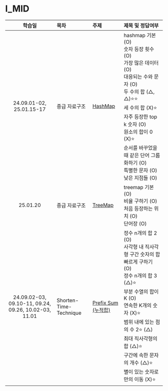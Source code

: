 # I_MID

|                        학습일                        | 목차                   | 주제                                                            | 제목 및 정답여부                                                                                                                                                                                                                                                                                 |
| :--------------------------------------------------: | :--------------------- | :-------------------------------------------------------------- | :----------------------------------------------------------------------------------------------------------------------------------------------------------------------------------------------------------------------------------------------------------------------------------------------- |
|               24.09.01-02, 25.01.15-17               | 중급 자료구조          | [HashMap](./중급%20자료구조/HashMap.js)                         | hashmap 기본 (O)<br>숫자 등장 횟수 (O)<br>가장 많은 데이터 (O)<br>대응되는 수와 문자 (O)<br>두 수의 합 (△, △)⭐️⭐️<br>세 수의 합 (X)⭐️<br>자주 등장한 top k 숫자 (O)<br>원소의 합이 0 (X)⭐️<br>순서를 바꾸었을 때 같은 단어 그룹화하기 (O)<br>특별한 문자 (O)<br>낮은 지점들 (O)              |
|                       25.01.20                       | 중급 자료구조          | [TreeMap](./중급%20자료구조/TreeMap.js)                         | treemap 기본 (O)<br>비율 구하기 (O)<br>처음 등장하는 위치 (O)<br>단어장 (O)                                                                                                                                                                                                                      |
| 24.09.02-03, 09.10-11, 09.24, 09.26, 10.02-03, 11.01 | Shorten-Time-Technique | [Prefix Sum (누적합)](./Shorten-Time-Technique/Prefix%20Sum.js) | 정수 n개의 합 2 (O)<br>사각형 내 직사각형 구간 숫자의 합 빠르게 구하기 (O)<br>정수 n개의 합 3 (△)⭐️<br>부분 수열의 합이 K (O)<br>연속한 K개의 숫자 (X)⭐️<br>범위 내에 있는 점의 수 2⭐️ (△)<br>최대 직사각형의 합 (△)⭐️<br>구간에 속한 문자의 개수 (△)⭐️<br>별이 있는 숫자로만의 이동 (X)⭐️ |
